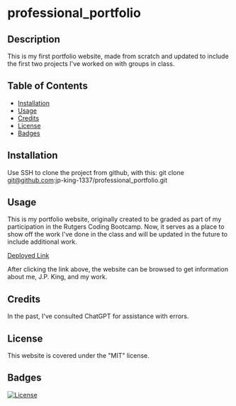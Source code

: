 # professional_portfolio

## Description
This is my first portfolio website, made from scratch and updated to include the first two projects I've worked on with groups in class.


## Table of Contents
- [Installation](#installation)
- [Usage](#usage)
- [Credits](#credits)
- [License](#license)
- [Badges](#badges)


## Installation
Use SSH to clone the project from github, with this:
git clone git@github.com:jp-king-1337/professional_portfolio.git


## Usage
This is my portfolio website, originally created to be graded as part of my participation in the Rutgers Coding Bootcamp. Now, it serves as a place to show off the work I've done in the class and will be updated in the future to include additional work.

[Deployed Link](https://jp-king-1337.github.io/professional_portfolio/)

<!-- ![first photo](assets/images/screenshots/screenshot_1Portfolio_v2.png)
![second photo](assets/images/screenshots/screenshot_2Portfolio_v2.png)
![third photo](assets/images/screenshots/screenshot_3Portfolio_v2.png) -->

After clicking the link above, the website can be browsed to get information about me, J.P. King, and my work.


## Credits
In the past, I've consulted ChatGPT for assistance with errors.


## License
This website is covered under the "MIT" license.


## Badges
[![License](https://img.shields.io/badge/license-MIT-blue.svg)](https://opensource.org/licenses/MIT)


<!-- ## Features
N/A


## How to Contribute
N/A


## Tests
N/A -->